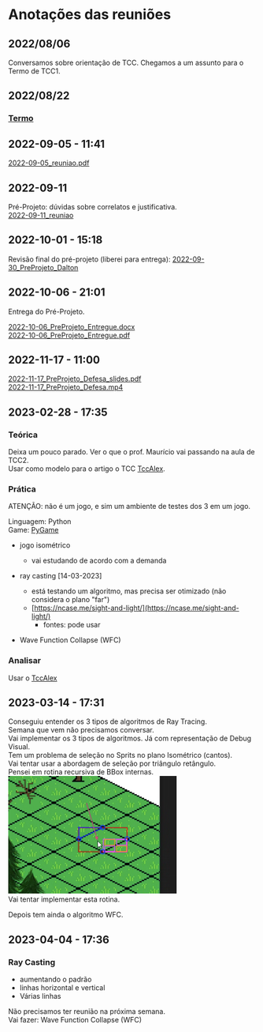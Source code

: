 # Anotações das reuniões  

## 2022/08/06  

Conversamos sobre orientação de TCC. Chegamos a um assunto para o Termo de TCC1.

## 2022/08/22

### [Termo](./Termo.pdf "Termo")  

## 2022-09-05 - 11:41

[2022-09-05_reuniao.pdf](2022-09-05_reuniao.pdf "2022-09-05_reuniao.pdf")  

## 2022-09-11

Pré-Projeto: dúvidas sobre correlatos e justificativa.  
[2022-09-11_reuniao](2022-09-11_reuniao.pdf "2022-09-11_reuniao")  

## 2022-10-01 - 15:18

Revisão final do pré-projeto (liberei para entrega): [2022-09-30_PreProjeto_Dalton](2022-09-30_PreProjeto_Dalton.pdf "2022-09-30_PreProjeto_Dalton")  

## 2022-10-06 - 21:01

Entrega do Pré-Projeto.

[2022-10-06_PreProjeto_Entregue.docx](2022-10-06_PreProjeto_Entregue.docx "2022-10-06_PreProjeto_Entregue.docx")  
[2022-10-06_PreProjeto_Entregue.pdf](2022-10-06_PreProjeto_Entregue.pdf "2022-10-06_PreProjeto_Entregue.pdf")  

## 2022-11-17 - 11:00

[2022-11-17_PreProjeto_Defesa_slides.pdf](2022-11-17_PreProjeto_Defesa_slides.pdf "2022-11-17_PreProjeto_Defesa_slides.pdf")  
[2022-11-17_PreProjeto_Defesa.mp4](2022-11-17_PreProjeto_Defesa.mp4 "2022-11-17_PreProjeto_Defesa.mp4")  

## 2023-02-28 - 17:35

[TccAlex]: https://www.furb.br/dsc/arquivos/tccs/monografias/2020_2_alex-serodio-goncalves_monografia.pdf "TccAlex"  

### Teórica

Deixa um pouco parado. Ver o que o prof. Maurício vai passando na aula de TCC2.  
Usar como modelo para o artigo o TCC [TccAlex].  
  
### Prática

ATENÇÃO: não é um jogo, e sim um ambiente de testes dos 3 em um jogo.  

Linguagem: Python  
Game: [PyGame](https://www.pygame.org/ "PyGame")  

- jogo isométrico  
  - vai estudando de acordo com a demanda  

- ray casting \[14-03-2023\]  
  - está testando um algoritmo, mas precisa ser otimizado (não considera o plano "far")  
  - [https://ncase.me/sight-and-light/](https://ncase.me/sight-and-light/)  
    - fontes: pode usar  

- Wave Function Collapse (WFC)  

### Analisar

Usar o [TccAlex]  

## 2023-03-14 - 17:31

Conseguiu entender os 3 tipos de algoritmos de Ray Tracing.  
Semana que vem não precisamos conversar.  
Vai implementar os 3 tipos de algoritmos. Já com representação de Debug Visual.  
Tem um problema de seleção no Sprits no plano Isométrico (cantos).  
Vai tentar usar a abordagem de seleção por triângulo retângulo.  
Pensei em rotina recursiva de BBox internas.  
![PesquisaTiles](PesquisaTiles.png)  
Vai tentar implementar esta rotina.  

Depois tem ainda o algoritmo WFC.  

## 2023-04-04 - 17:36

### Ray Casting

- aumentando o padrão  
- linhas horizontal e vertical  
- Várias linhas  

Não precisamos ter reunião na próxima semana.  
Vai fazer: Wave Function Collapse (WFC)  
